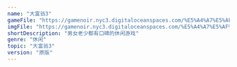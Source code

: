 ```yaml
---
name: "大富翁3"
gameFile: "https://gamenoir.nyc3.digitaloceanspaces.com/%E5%A4%A7%E5%AF%8C%E7%BF%813/rich3.zip"
imgFile: "https://gamenoir.nyc3.digitaloceanspaces.com/%E5%A4%A7%E5%AF%8C%E7%BF%813/original.jpg"
shortDescription: "男女老少都有口碑的休闲游戏"
genre: "休闲"
topic: "大富翁3"
version: "原版"
---
```

